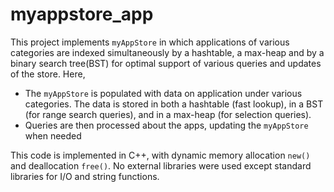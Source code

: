 # myappstore_app
This project implements `myAppStore` in which applications of various categories are indexed simultaneously by a hashtable, a max-heap and by a binary search tree(BST) for optimal support of various queries and updates of the store.
Here,
- The `myAppStore` is populated with data on application under various categories. The data is stored in both a hashtable (fast lookup), in a BST (for range search queries), and in a max-heap (for selection queries).
- Queries are then processed about the apps, updating the `myAppStore` when needed

This code is implemented in C++, with dynamic memory allocation `new()` and deallocation `free()`. No external libraries were used except standard libraries for I/O and string functions.
